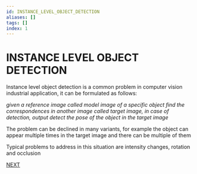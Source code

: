 ```yaml
---
id: INSTANCE_LEVEL_OBJECT_DETECTION
aliases: []
tags: []
index: 1
---
```


# INSTANCE LEVEL OBJECT DETECTION

Instance level object detection is a common problem in computer vision industrial application, it can be formulated as follows:

*given a reference image called model image of a specific object find  the correspondences in another image called target image, in case of detection, output detect the pose of the object in the target image*

The problem can be declined in many variants, for example the object can appear multiple times in the target image and there can be multiple of them

Typical problems to address in this situation are intensity changes, rotation and occlusion

 [NEXT](TEMPLATE_PATTERN_MATCHING.md)
